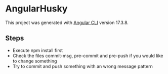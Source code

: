 # AngularHusky

This project was generated with [Angular CLI](https://github.com/angular/angular-cli) version 17.3.8.

## Steps

- Execute npm install first
- Check the files commit-msg, pre-commit and pre-push if you would like to change something
- Try to commit and push something with an wrong message pattern
